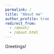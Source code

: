 ```yaml
---
permalink: /
title: "About me"
author_profile: true
redirect_from: 
  - /about/
  - /about.html
---
```


Greetings!
